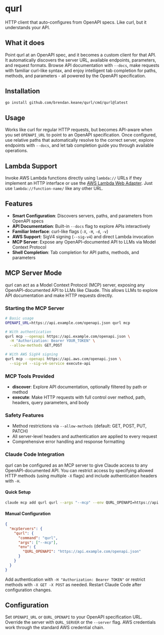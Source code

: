 # qurl

HTTP client that auto-configures from OpenAPI specs. Like curl, but it understands your API.

## What it does

Point qurl at an OpenAPI spec, and it becomes a custom client for that API. It automatically discovers the server URL, available endpoints, parameters, and request formats. Browse API documentation with `--docs`, make requests with familiar curl-like syntax, and enjoy intelligent tab completion for paths, methods, and parameters - all powered by the OpenAPI specification.

## Installation

```bash
go install github.com/brendan.keane/qurl/cmd/qurl@latest
```

## Usage

Works like curl for regular HTTP requests, but becomes API-aware when you set `OPENAPI_URL` to point to an OpenAPI specification. Once configured, use relative paths that automatically resolve to the correct server, explore endpoints with `--docs`, and let tab completion guide you through available operations.

## Lambda Support

Invoke AWS Lambda functions directly using `lambda://` URLs if they implement an HTTP interface or use the [AWS Lambda Web Adapter](https://github.com/awslabs/aws-lambda-web-adapter). Just use `lambda://function-name/` like any other URL.

## Features

- **Smart Configuration**: Discovers servers, paths, and parameters from OpenAPI specs
- **API Documentation**: Built-in `--docs` flag to explore APIs interactively
- **Familiar Interface**: curl-like flags (`-X`, `-H`, `-d`, `-v`)
- **AWS Support**: SigV4 signing (`--sig-v4`) and direct Lambda invocation
- **MCP Server**: Expose any OpenAPI-documented API to LLMs via Model Context Protocol
- **Shell Completion**: Tab completion for API paths, methods, and parameters

## MCP Server Mode

qurl can act as a Model Context Protocol (MCP) server, exposing any OpenAPI-documented API to LLMs like Claude. This allows LLMs to explore API documentation and make HTTP requests directly.

### Starting the MCP Server

```bash
# Basic usage
OPENAPI_URL=https://api.example.com/openapi.json qurl mcp

# With authentication
qurl mcp --openapi https://api.example.com/openapi.json \
  -H "Authorization: Bearer YOUR_TOKEN" \
  --allow-methods GET,POST

# With AWS SigV4 signing
qurl mcp --openapi https://api.aws.com/openapi.json \
  --sig-v4 --sig-v4-service execute-api
```

### MCP Tools Provided

- **discover**: Explore API documentation, optionally filtered by path or method
- **execute**: Make HTTP requests with full control over method, path, headers, query parameters, and body

### Safety Features

- Method restrictions via `--allow-methods` (default: GET, POST, PUT, PATCH)
- All server-level headers and authentication are applied to every request
- Comprehensive error handling and response formatting

### Claude Code Integration

qurl can be configured as an MCP server to give Claude access to any OpenAPI-documented API. You can restrict access by specifying allowed HTTP methods (using multiple `-X` flags) and include authentication headers with `-H`.

#### Quick Setup

```bash
claude mcp add qurl qurl --args "--mcp" --env QURL_OPENAPI=https://api.example.com/openapi.json
```

#### Manual Configuration

```json
{
  "mcpServers": {
    "qurl": {
      "command": "qurl",
      "args": ["--mcp"],
      "env": {
        "QURL_OPENAPI": "https://api.example.com/openapi.json"
      }
    }
  }
}
```

Add authentication with `-H "Authorization: Bearer TOKEN"` or restrict methods with `-X GET -X POST` as needed. Restart Claude Code after configuration changes.

## Configuration

Set `OPENAPI_URL` or `QURL_OPENAPI` to your OpenAPI specification URL. Override the server with `QURL_SERVER` or the `--server` flag. AWS credentials work through the standard AWS credential chain.